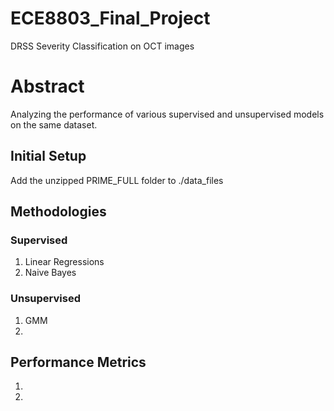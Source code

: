 # ECE8803_Final_Project
DRSS Severity Classification on OCT images

# Abstract

Analyzing the performance of various supervised and unsupervised models on the same dataset.

## Initial Setup

Add the unzipped PRIME_FULL folder to ./data_files

## Methodologies

### Supervised

  1. Linear Regressions
  2. Naive Bayes

### Unsupervised

  1. GMM
  2. 

## Performance Metrics

  1.
  2.
